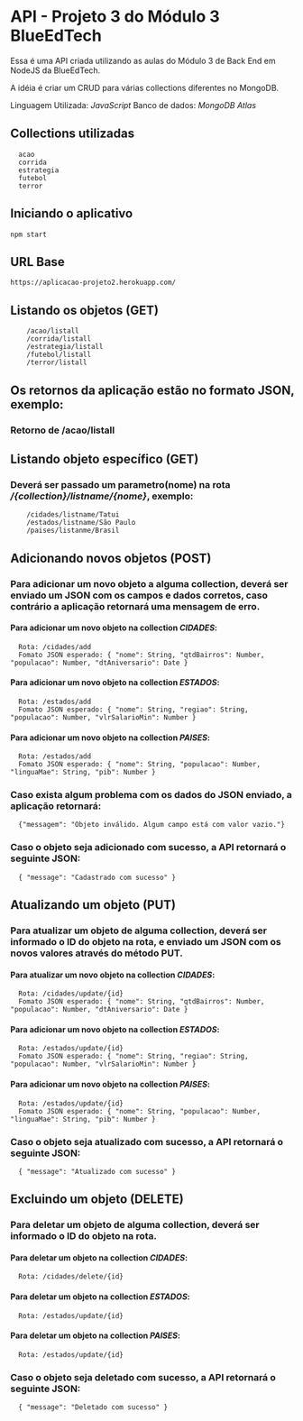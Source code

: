 # API - Projeto 3 do Módulo 3 BlueEdTech
Essa é uma API criada utilizando as aulas do Módulo 3 de Back End em NodeJS da BlueEdTech.

A idéia é criar um CRUD para várias collections diferentes no MongoDB.

Linguagem Utilizada: *JavaScript*
Banco de dados: *MongoDB Atlas*

## Collections utilizadas
      acao
      corrida
      estrategia
      futebol
      terror
      
## Iniciando o aplicativo
    npm start

## URL Base
    https://aplicacao-projeto2.herokuapp.com/
## Listando os objetos (GET)
        /acao/listall
        /corrida/listall
        /estrategia/listall
        /futebol/listall
        /terror/listall
## Os retornos da aplicação estão no formato JSON, exemplo:
### Retorno de /acao/listall

        
 ## Listando objeto específico (GET)
 ### Deverá ser passado um parametro(nome) na rota */{collection}/listname/{nome}*, exemplo:
        /cidades/listname/Tatui
        /estados/listname/São Paulo
        /paises/listanme/Brasil
            
 ## Adicionando novos objetos (POST)
 ### Para adicionar um novo objeto a alguma collection, deverá ser enviado um JSON com os campos e dados corretos, caso contrário a aplicação retornará uma mensagem de erro.
 #### Para adicionar um novo objeto na collection *CIDADES*:
      Rota: /cidades/add
      Fomato JSON esperado: { "nome": String, "qtdBairros": Number, "populacao": Number, "dtAniversario": Date }
 #### Para adicionar um novo objeto na collection *ESTADOS*:
      Rota: /estados/add
      Fomato JSON esperado: { "nome": String, "regiao": String, "populacao": Number, "vlrSalarioMin": Number }
 #### Para adicionar um novo objeto na collection *PAISES*:
      Rota: /estados/add
      Fomato JSON esperado: { "nome": String, "populacao": Number, "linguaMae": String, "pib": Number }
 ### Caso exista algum problema com os dados do JSON enviado, a aplicação retornará:
      {"messagem": "Objeto inválido. Algum campo está com valor vazio."}
 ### Caso o objeto seja adicionado com sucesso, a API retornará o seguinte JSON:
      { "message": "Cadastrado com sucesso" }
      
 ## Atualizando um objeto (PUT)
 ### Para atualizar um  objeto de alguma collection, deverá ser informado o ID do objeto na rota, e enviado um JSON com os novos valores através do método PUT.

 #### Para atualizar um novo objeto na collection *CIDADES*:
      Rota: /cidades/update/{id}
      Fomato JSON esperado: { "nome": String, "qtdBairros": Number, "populacao": Number, "dtAniversario": Date }
 #### Para adicionar um novo objeto na collection *ESTADOS*:
      Rota: /estados/update/{id}
      Fomato JSON esperado: { "nome": String, "regiao": String, "populacao": Number, "vlrSalarioMin": Number }
 #### Para adicionar um novo objeto na collection *PAISES*:
      Rota: /estados/update/{id}
      Fomato JSON esperado: { "nome": String, "populacao": Number, "linguaMae": String, "pib": Number }        
 ### Caso o objeto seja atualizado com sucesso, a API retornará o seguinte JSON:
      { "message": "Atualizado com sucesso" }
     
## Excluindo um objeto (DELETE)
 ### Para deletar um  objeto de alguma collection, deverá ser informado o ID do objeto na rota.

 #### Para deletar um objeto na collection *CIDADES*:
      Rota: /cidades/delete/{id}
 #### Para deletar um objeto na collection *ESTADOS*:
      Rota: /estados/update/{id}
 #### Para deletar um objeto na collection *PAISES*:
      Rota: /estados/update/{id}
 ### Caso o objeto seja deletado com sucesso, a API retornará o seguinte JSON:
      { "message": "Deletado com sucesso" }
